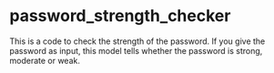 # password_strength_checker
This is a code to check the strength of the password. If you give the password as input, this model tells whether the password is strong, moderate or weak.
